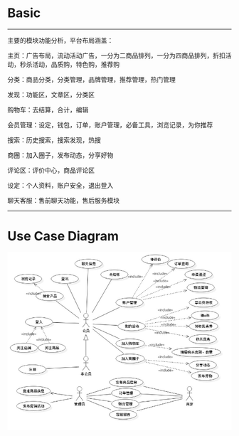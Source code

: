 # Basic

---

主要的模块功能分析，平台布局涵盖：

主页：广告布局，流动活动广告，一分为二商品排列，一分为四商品排列，折扣活动，秒杀活动，品质购，特色购，推荐购

分类：商品分类，分类管理，品牌管理，推荐管理，热门管理

发现：功能区，文章区，分类区

购物车：去结算，合计，编辑

会员管理：设定，钱包，订单，账户管理，必备工具，浏览记录，为你推荐

搜索：历史搜索，搜索发现，热搜

商圈：加入圈子，发布动态，分享好物

评论区：评价中心，商品评论区

设定：个人资料，账户安全，退出登入

聊天客服：售前聊天功能，售后服务模块

---

# Use Case Diagram

![](/assets/UseCase1skyhub.jpg)

